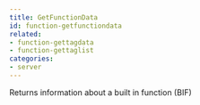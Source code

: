 ```yaml
---
title: GetFunctionData
id: function-getfunctiondata
related:
- function-gettagdata
- function-gettaglist
categories:
- server
---
```


Returns information about a built in function (BIF)
